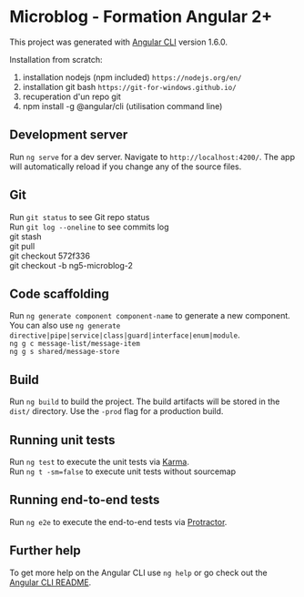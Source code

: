 # Microblog - Formation Angular 2+

This project was generated with [Angular CLI](https://github.com/angular/angular-cli) version 1.6.0.

Installation from scratch:  
1. installation nodejs (npm included) `https://nodejs.org/en/` 
2. installation git bash `https://git-for-windows.github.io/`
3. recuperation d'un repo git 
4. npm install -g @angular/cli (utilisation command line)


## Development server

Run `ng serve` for a dev server. Navigate to `http://localhost:4200/`. The app will automatically reload if you change any of the source files.

## Git

Run `git status` to see Git repo status  
Run `git log --oneline` to see commits log  
git stash  
git pull  
git checkout 572f336  
git checkout -b ng5-microblog-2  



## Code scaffolding

Run `ng generate component component-name` to generate a new component. You can also use `ng generate directive|pipe|service|class|guard|interface|enum|module`.  
`ng g c message-list/message-item`  
`ng g s shared/message-store`  

## Build

Run `ng build` to build the project. The build artifacts will be stored in the `dist/` directory. Use the `-prod` flag for a production build.

## Running unit tests

Run `ng test` to execute the unit tests via [Karma](https://karma-runner.github.io).  
Run `ng t -sm=false` to execute unit tests without sourcemap


## Running end-to-end tests

Run `ng e2e` to execute the end-to-end tests via [Protractor](http://www.protractortest.org/).

## Further help

To get more help on the Angular CLI use `ng help` or go check out the [Angular CLI README](https://github.com/angular/angular-cli/blob/master/README.md).

